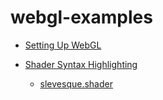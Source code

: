 # webgl-examples

- [Setting Up WebGL](https://egghead.io/lessons/webgl-setting-up-webgl)

- [Shader Syntax Highlighting](https://medium.com/@berraknil/writing-shaders-in-vs-code-glsl-setup-391948580a9a)
    - [slevesque.shader](https://marketplace.visualstudio.com/items?itemName=slevesque.shader)